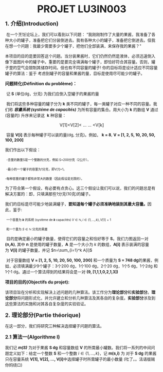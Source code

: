 <center><font size=6><b>PROJET LU3IN003</b></font></center>



<font size=4><b>1. 介绍(Introduction)</b></font>

​		<font size=2>在一个烹饪论坛上，我们可以看到以下问题：
“我刚刚制作了大量的果酱，我准备了各种大小的罐子，准备把它们分装倒进去。我有各种大小的罐子，准备把它倒进去。但我在想一个问题：我最少需要多少个罐子，把他们全部装满，来保存我的果酱？"</font>

​		<font size=2>本项目的目的是要回答这个问题。当分装果酱时，它们仍然仍然是液体，必须迅速倒入像下面图片中的罐子中。重要的是要完全填满每个罐子，即恰好符合其容量。否则，罐子里的空气会限制其储存时间。但也有不同容量的罐子!
你的目标将是设计适应不同容量罐子的算法：鉴于
考虑到罐子的容量和果酱的量，目标是使用尽可能少的罐子。</font>



<b>问题转化(Définition du problème)：</b>

​		<font size=2>记 <b>S</b> (单位dg，分克) 为我们应倒入空罐子的果酱的量</font>

​		<font size=2>我们将这些多种容量的罐子分为 <b>k</b> 类不同的罐子，每一类罐子对应一种不同的容量。我们称 <b><i>容量系统 (systéme de capacités)</i></b> 为所有容量的集合。用大小为 <b>k</b> 的数组 <b>V</b> 通过 (容量的) 升序来记录这  <b>k</b> 种容量：</font>

<center>V[1]&ltV[2]&lt ... ... &ltV[k]</center>

​		<font size=2>容量 <b>V[i]</b> 表示每种罐子可以装的量(dg, 分克)。例如， <b>k = 8</b>, <b>V = [1, 2, 5, 10, 20, 50, 100, 200]</b> </font>

<font size=2>我们作出以下假设：</font>

​				<font size=1>-含量的数量S是一个整数的分克，例如 S=200分克（2公斤）。</font>

​				<font size=1>-最小的一个罐子的容量为1分克，即V[1]=1。</font>

​				<font size=1>-每种容量的罐子都有非常大的数量（因此假设是无限的）。</font>

​		<font size=2>为了符合第一个假设，有必要有点贪心。这三个假设让我们可以说，我们的问题总是有解决方案的：即，只填满那些1分克(10克)的罐子。</font>

​		<font size=2>我们的目标是尽可能少地装满罐子，<b>要知道每个罐子必须准确地装到其最大容量。</b>因此，鉴于:</font>

​				<font size=1>一个容量为 <b><i>k</i></b> 的系统 (système de <b><i>k</i></b> capacités) $V \in \mathbb{N}, i \in \{1, ... ,k\}, V[1] = 1$</font>

​				<font size=1>和一个量为 $S \in \mathbb{N}$ 分克的果酱</font>

​		<font size=2>目的是确定最小的罐子数量，使得它们的容量之和恰好等于 <b>S</b>。我们力图返回一对 <b>(n,A)</b>, 其中 <b>n</b> 是使用的罐子数量，<b>A</b> 是一个大小为 <i>k</i> 的数组，<b>A[i]</b> 表示装满的容量为 <b>V[i]</b> 的罐子数量，并记 $n=\sum_{i=1}^k A[i]$</font>

​		<font size=2>对于容量数组 <b>V = [1, 2, 5, 10, 20, 50, 100, 200]</b> 和一个质量为 <b>S = 748 dg</b>的果酱，例如，必须填满最少9个罐子：3个200 dg，1个100 dg，2个20 dg，1个5 dg，1个2dg 和 1个1 dg。通过一个算法得到的结果将会是一对 <b>(9, [1,1,1,0,2,1,3])</b></font>



<b>项目的目的(Objectifs du projet):</b>

<font size=2>该项目旨在分析和实现解决上述问题的几种算法。该工作分为<b>理论部分</b>和<b>实验部分</b>。<b>理论部分</b>将问题形式化，并允许建立和分析几种算法及其各自的复杂度。<b>实验部分</b>涉及到这些算法的实施和对其各自复杂度的实验验证。</font>



<font size=4><b>2. 理论部分(Partie théorique)</b></font>

<font size=2>在这一部分，我们将研究三种解决选择罐子问题的算法。</font>

<font size=3><b>2.1 算法一(Algorithme I)</b></font>

<font size=2>我们记 <b><i>m(S)</i></b> 为对于果酱 <b>S dg</b> 和容量数组 <b>V</b> 的所需最小罐数。我们将一系列的中间问题定义如下：给定一个整数 <b>S</b> 和一个整数 $i \in \{1, ... , k\}$，记 <b>m(s,i)</b> 为 对于 <b>S dg</b> 的果酱只在容量系统 <b>V[1], V[2], ..., V[i]</b>中选择罐子时所需罐子的最小数量 (吐了。。法语版贼你妈绕口)</font>

